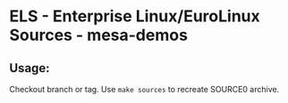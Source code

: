 # ELS - Enterprise Linux/EuroLinux Sources - mesa-demos
 
## Usage:
  Checkout branch or tag. Use `make sources` to recreate  SOURCE0 archive.
